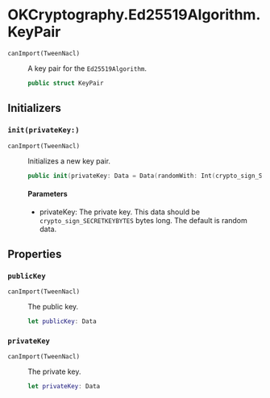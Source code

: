 # OKCryptography.Ed25519Algorithm.KeyPair

<dl>
<dt><code>canImport(TweenNacl)</code></dt>
<dd>

A key pair for the `Ed25519Algorithm`.

``` swift
public struct KeyPair
```

</dd>
</dl>

## Initializers

### `init(privateKey:)`

<dl>
<dt><code>canImport(TweenNacl)</code></dt>
<dd>

Initializes a new key pair.

``` swift
public init(privateKey: Data = Data(randomWith: Int(crypto_sign_SECRETKEYBYTES)))
```

#### Parameters

  - privateKey: The private key. This data should be `crypto_sign_SECRETKEYBYTES` bytes long. The default is random data.

</dd>
</dl>

## Properties

### `publicKey`

<dl>
<dt><code>canImport(TweenNacl)</code></dt>
<dd>

The public key.

``` swift
let publicKey: Data
```

</dd>
</dl>

### `privateKey`

<dl>
<dt><code>canImport(TweenNacl)</code></dt>
<dd>

The private key.

``` swift
let privateKey: Data
```

</dd>
</dl>

